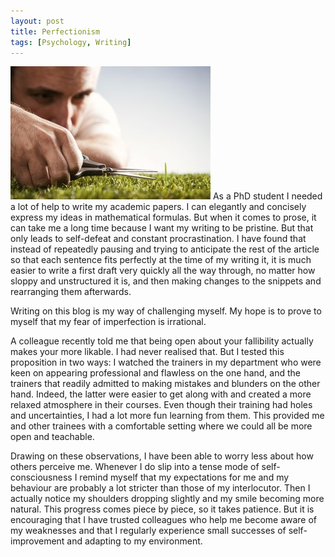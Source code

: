 ```yaml
---
layout: post
title: Perfectionism
tags: [Psychology, Writing]
---
```


<img class="floatleft" src="/images/perfectionism.jpg" />
As a PhD student I needed a lot of help to write my academic papers. I can elegantly and concisely express my ideas in mathematical formulas. But when it comes to prose, it can take me a long time because I want my writing to be pristine. But that only leads to self-defeat and constant procrastination. I have found that instead of repeatedly pausing and trying to anticipate the rest of the article so that each sentence fits perfectly at the time of my writing it, it is much easier to write a first draft very quickly all the way through, no matter how sloppy and unstructured it is, and then making changes to the snippets and rearranging them afterwards.

Writing on this blog is my way of challenging myself. My hope is to prove to myself that my fear of imperfection is irrational.

A colleague recently told me that being open about your fallibility actually makes your more likable. I had never realised that. But I tested this proposition in two ways: I watched the trainers in my department who were keen on appearing professional and flawless on the one hand, and the trainers that readily admitted to making mistakes and blunders on the other hand. Indeed, the latter were easier to get along with and created a more relaxed atmosphere in their courses. Even though their training had holes and uncertainties, I had a lot more fun learning from them. This provided me and other trainees with a comfortable setting where we could all be more open and teachable.

Drawing on these observations, I have been able to worry less about how others perceive me. Whenever I do slip into a tense mode of self-consciousness I remind myself that my expectations for me and my behaviour are probably a lot stricter than those of my interlocutor. Then I actually notice my shoulders dropping slightly and my smile becoming more natural. This progress comes piece by piece, so it takes patience. But it is encouraging that I have trusted colleagues who help me become aware of my weaknesses and that I regularly experience small successes of self-improvement and adapting to my environment.